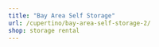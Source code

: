 ```yaml
---
title: "Bay Area Self Storage"
url: /cupertino/bay-area-self-storage-2/
shop: storage rental
---
```

